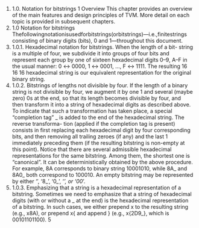 1. 1.0. Notation for bitstrings
1 Overview
This chapter provides an overview of the main features and design principles
of TVM. More detail on each topic is provided in subsequent chapters.
1. 1.0 Notation for bitstrings
Thefollowingnotationisusedforbitstrings(orbitstrings)—i.e.,finitestrings
consisting of binary digits (bits), 0 and 1—throughout this document.
1. 1.0.1. Hexadecimal notation for bitstrings. When the length of a bit-
string is a multiple of four, we subdivide it into groups of four bits and
represent each group by one of sixteen hexadecimal digits 0–9, A–F in the
usual manner: 0 ↔ 0000, 1 ↔ 0001, ..., F ↔ 1111. The resulting
16 16 16
hexadecimal string is our equivalent representation for the original binary
string.
1. 1.0.2. Bitstrings of lengths not divisible by four. If the length of a
binary string is not divisible by four, we augment it by one 1 and several
(maybe zero) 0s at the end, so that its length becomes divisible by four, and
then transform it into a string of hexadecimal digits as described above. To
indicate that such a transformation has taken place, a special “completion
tag” _ is added to the end of the hexadecimal string. The reverse transforma-
tion (applied if the completion tag is present) consists in first replacing each
hexadecimal digit by four corresponding bits, and then removing all trailing
zeroes (if any) and the last 1 immediately preceding them (if the resulting
bitstring is non-empty at this point).
Notice that there are several admissible hexadecimal representations for
the same bitstring. Among them, the shortest one is “canonical”. It can be
deterministically obtained by the above procedure.
For example, 8A corresponds to binary string 10001010, while 8A_ and
8A0_ both correspond to 100010. An empty bitstring may be represented by
either ‘’, ‘8_’, ‘0_’, ‘_’, or ‘00_’.
1. 1.0.3. Emphasizing that a string is a hexadecimal representation of
a bitstring. Sometimes we need to emphasize that a string of hexadecimal
digits (with or without a _ at the end) is the hexadecimal representation of
a bitstring. In such cases, we either prepend x to the resulting string (e.g.,
x8A), or prepend x{ and append } (e.g., x{2D9_}, which is 00101101100).
5

